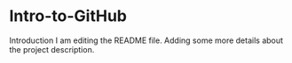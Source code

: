 # Intro-to-GitHub
Introduction
I am editing the README file. Adding some more details about the project description.
